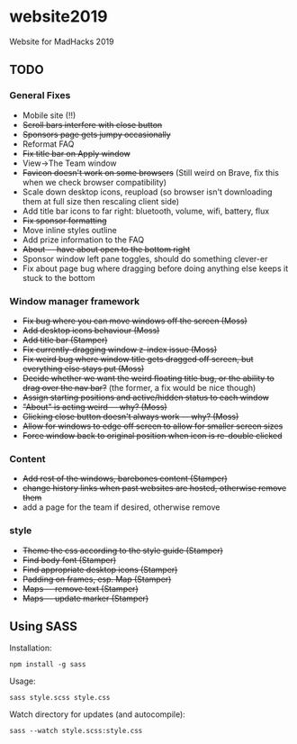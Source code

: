 # website2019
Website for MadHacks 2019

## TODO

### General Fixes
* Mobile site (!!)
* ~~Scroll bars interfere with close button~~
* ~~Sponsors page gets jumpy occasionally~~
* Reformat FAQ
* ~~Fix title bar on Apply window~~
* View->The Team window
* ~~Favicon doesn't work on some browsers~~ (Still weird on Brave, fix this when we check browser compatibility)
* Scale down desktop icons, reupload (so browser isn't downloading them at full size then rescaling client side)
* Add title bar icons to far right: bluetooth, volume, wifi, battery, flux
* ~~Fix sponsor formatting~~
* Move inline styles outline
* Add prize information to the FAQ
* ~~About -- have about open to the bottom right~~
* Sponsor window left pane toggles, should do something clever-er
* Fix about page bug where dragging before doing anything else keeps it stuck to the bottom

### Window manager framework
* ~~Fix bug where you can move windows off the screen (Moss)~~
* ~~Add desktop icons behaviour (Moss)~~
* ~~Add title bar (Stamper)~~
* ~~Fix currently-dragging window z-index issue (Moss)~~
* ~~Fix weird bug where window title gets dragged off screen, but everything else stays put (Moss)~~
* ~~Decide whether we want the weird floating title bug, or the ability to drag over the nav bar?~~ (the former, a fix would be nice though)
* ~~Assign starting positions and active/hidden status to each window~~
* ~~"About" is acting weird -- why? (Moss)~~
* ~~Clicking close button doesn't always work -- why? (Moss)~~
* ~~Allow for windows to edge off screen to allow for smaller screen sizes~~
* ~~Force window back to original position when icon is re-double clicked~~

### Content
* ~~Add rest of the windows, barebones content (Stamper)~~
* ~~change history links when past websites are hosted, otherwise remove them~~
* add a page for the team if desired, otherwise remove

### style
* ~~Theme the css according to the style guide (Stamper)~~
* ~~Find body font (Stamper)~~
* ~~Find appropriate desktop icons (Stamper)~~
* ~~Padding on frames, esp. Map (Stamper)~~
* ~~Maps -- remove text (Stamper)~~
* ~~Maps -- update marker (Stamper)~~

## Using SASS
Installation:
```
npm install -g sass
```

Usage:
```
sass style.scss style.css
```

Watch directory for updates (and autocompile):
```
sass --watch style.scss:style.css
```